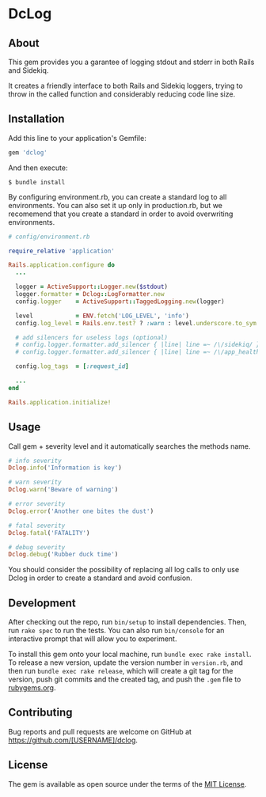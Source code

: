# DcLog

## About

This gem provides you a garantee of logging stdout and stderr in both Rails and Sidekiq.

It creates a friendly interface to both Rails and Sidekiq loggers, trying to throw in the called function and considerably reducing code line size.

## Installation

Add this line to your application's Gemfile:

```ruby
gem 'dclog'
```

And then execute:

    $ bundle install

By configuring environment.rb, you can create a standard log to all environments. You can also set it up only in production.rb, but we recomemend that you create a standard in order to avoid overwriting environments.

```ruby
# config/environment.rb

require_relative 'application'

Rails.application.configure do
  ...

  logger = ActiveSupport::Logger.new($stdout)
  logger.formatter = Dclog::LogFormatter.new
  config.logger    = ActiveSupport::TaggedLogging.new(logger)

  level            = ENV.fetch('LOG_LEVEL', 'info')
  config.log_level = Rails.env.test? ? :warn : level.underscore.to_sym

  # add silencers for useless logs (optional)
  # config.logger.formatter.add_silencer { |line| line =~ /\/sidekiq/ }
  # config.logger.formatter.add_silencer { |line| line =~ /\/app_health/ }

  config.log_tags  = [:request_id]

  ...
end

Rails.application.initialize!
```

## Usage

Call gem + severity level and it automatically searches the methods name.

```ruby
# info severity
Dclog.info('Information is key')

# warn severity
Dclog.warn('Beware of warning')

# error severity
Dclog.error('Another one bites the dust')

# fatal severity
Dclog.fatal('FATALITY')

# debug severity
Dclog.debug('Rubber duck time')
```

You should consider the possibility of replacing all log calls to only use Dclog in order to create a standard and avoid confusion.

## Development

After checking out the repo, run `bin/setup` to install dependencies. Then, run `rake spec` to run the tests. You can also run `bin/console` for an interactive prompt that will allow you to experiment.

To install this gem onto your local machine, run `bundle exec rake install`. To release a new version, update the version number in `version.rb`, and then run `bundle exec rake release`, which will create a git tag for the version, push git commits and the created tag, and push the `.gem` file to [rubygems.org](https://rubygems.org).

## Contributing

Bug reports and pull requests are welcome on GitHub at https://github.com/[USERNAME]/dclog.

## License

The gem is available as open source under the terms of the [MIT License](https://opensource.org/licenses/MIT).
